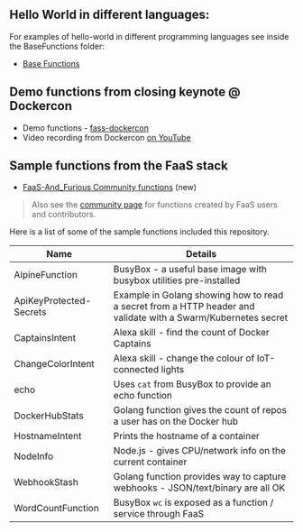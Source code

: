 ## Hello World in different languages:

For examples of hello-world in different programming languages see inside the BaseFunctions folder:

* [Base Functions](https://github.com/openfaas/faas/tree/master/sample-functions/BaseFunctions)

## Demo functions from closing keynote @ Dockercon

* Demo functions - [fass-dockercon](https://github.com/alexellis/faas-dockercon/)
* Video recording from Dockercon [on YouTube](https://youtu.be/-h2VTE9WnZs?t=15m52s)

## Sample functions from the FaaS stack

* [FaaS-And_Furious Community functions](https://github.com/faas-and-furious) (new)

> Also see the [community page](https://github.com/openfaas/faas/blob/master/community.md) for functions created by FaaS users and contributors.

Here is a list of some of the sample functions included this repository.

| Name                   | Details |
|------------------------|-----------------------------------------                          |
| AlpineFunction           | BusyBox - a useful base image with busybox utilities pre-installed        |
| ApiKeyProtected-Secrets  | Example in Golang showing how to read a secret from a HTTP header and validate with a Swarm/Kubernetes secret |
| CaptainsIntent           | Alexa skill - find the count of Docker Captains |
| ChangeColorIntent        | Alexa skill - change the colour of IoT-connected lights |
| echo                     | Uses `cat` from BusyBox to provide an echo function |
| DockerHubStats           | Golang function gives the count of repos a user has on the Docker hub |
| HostnameIntent           | Prints the hostname of a container |
| NodeInfo                 | Node.js - gives CPU/network info on the current container |
| WebhookStash             | Golang function provides way to capture webhooks - JSON/text/binary are all OK |
| WordCountFunction        | BusyBox `wc` is exposed as a function / service through FaaS |
